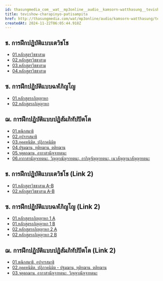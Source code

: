 ```yaml
---
id: thasungmedia_com__wat__mp3online__audio__kamsorn-watthasung__tevishow-charapinyo-patisampita
title: tevishow-charapinyo-patisampita
href: http://thasungmedia.com/wat/mp3online/audio/kamsorn-watthasung/tevishow-charapinyo-patisampita.html
createdAt: 2024-11-22T06:05:44.918Z
---
```


## ช. การฝึกปฏิบัติแบบเตวิชโช

- [01.หลักสูตรวิชชาสาม](http://www.tamma.info/%E0%B8%98%E0%B8%A3%E0%B8%A3%E0%B8%A1%E0%B8%B0%E0%B8%AB%E0%B8%A5%E0%B8%A7%E0%B8%87%E0%B8%9E%E0%B9%88%E0%B8%AD%E0%B8%A4%E0%B8%B2%E0%B8%A9%E0%B8%B5%E0%B8%A5%E0%B8%B4%E0%B8%87%E0%B8%94%E0%B8%B3/64kbps/%E0%B8%8A.%E0%B8%81%E0%B8%B2%E0%B8%A3%E0%B8%9D%E0%B8%B6%E0%B8%81%E0%B8%9B%E0%B8%8F%E0%B8%B4%E0%B8%9A%E0%B8%B1%E0%B8%95%E0%B8%B4%E0%B9%81%E0%B8%9A%E0%B8%9A%E0%B9%80%E0%B8%95%E0%B8%A7%E0%B8%B4%E0%B8%8A%E0%B9%82%E0%B8%8A/01.%E0%B8%AB%E0%B8%A5%E0%B8%B1%E0%B8%81%E0%B8%AA%E0%B8%B9%E0%B8%95%E0%B8%A3%E0%B8%A7%E0%B8%B4%E0%B8%8A%E0%B8%8A%E0%B8%B2%E0%B8%AA%E0%B8%B2%E0%B8%A1.mp3)
- [02.หลักสูตรวิชชาสาม](http://www.tamma.info/%E0%B8%98%E0%B8%A3%E0%B8%A3%E0%B8%A1%E0%B8%B0%E0%B8%AB%E0%B8%A5%E0%B8%A7%E0%B8%87%E0%B8%9E%E0%B9%88%E0%B8%AD%E0%B8%A4%E0%B8%B2%E0%B8%A9%E0%B8%B5%E0%B8%A5%E0%B8%B4%E0%B8%87%E0%B8%94%E0%B8%B3/64kbps/%E0%B8%8A.%E0%B8%81%E0%B8%B2%E0%B8%A3%E0%B8%9D%E0%B8%B6%E0%B8%81%E0%B8%9B%E0%B8%8F%E0%B8%B4%E0%B8%9A%E0%B8%B1%E0%B8%95%E0%B8%B4%E0%B9%81%E0%B8%9A%E0%B8%9A%E0%B9%80%E0%B8%95%E0%B8%A7%E0%B8%B4%E0%B8%8A%E0%B9%82%E0%B8%8A/02.%E0%B8%AB%E0%B8%A5%E0%B8%B1%E0%B8%81%E0%B8%AA%E0%B8%B9%E0%B8%95%E0%B8%A3%E0%B8%A7%E0%B8%B4%E0%B8%8A%E0%B8%8A%E0%B8%B2%E0%B8%AA%E0%B8%B2%E0%B8%A1.mp3)
- [03.หลักสูตรวิชชาสาม](http://www.tamma.info/%E0%B8%98%E0%B8%A3%E0%B8%A3%E0%B8%A1%E0%B8%B0%E0%B8%AB%E0%B8%A5%E0%B8%A7%E0%B8%87%E0%B8%9E%E0%B9%88%E0%B8%AD%E0%B8%A4%E0%B8%B2%E0%B8%A9%E0%B8%B5%E0%B8%A5%E0%B8%B4%E0%B8%87%E0%B8%94%E0%B8%B3/64kbps/%E0%B8%8A.%E0%B8%81%E0%B8%B2%E0%B8%A3%E0%B8%9D%E0%B8%B6%E0%B8%81%E0%B8%9B%E0%B8%8F%E0%B8%B4%E0%B8%9A%E0%B8%B1%E0%B8%95%E0%B8%B4%E0%B9%81%E0%B8%9A%E0%B8%9A%E0%B9%80%E0%B8%95%E0%B8%A7%E0%B8%B4%E0%B8%8A%E0%B9%82%E0%B8%8A/03.%E0%B8%AB%E0%B8%A5%E0%B8%B1%E0%B8%81%E0%B8%AA%E0%B8%B9%E0%B8%95%E0%B8%A3%E0%B8%A7%E0%B8%B4%E0%B8%8A%E0%B8%8A%E0%B8%B2%E0%B8%AA%E0%B8%B2%E0%B8%A1.mp3)
- [04.หลักสูตรวิชชาสาม](http://www.tamma.info/%E0%B8%98%E0%B8%A3%E0%B8%A3%E0%B8%A1%E0%B8%B0%E0%B8%AB%E0%B8%A5%E0%B8%A7%E0%B8%87%E0%B8%9E%E0%B9%88%E0%B8%AD%E0%B8%A4%E0%B8%B2%E0%B8%A9%E0%B8%B5%E0%B8%A5%E0%B8%B4%E0%B8%87%E0%B8%94%E0%B8%B3/64kbps/%E0%B8%8A.%E0%B8%81%E0%B8%B2%E0%B8%A3%E0%B8%9D%E0%B8%B6%E0%B8%81%E0%B8%9B%E0%B8%8F%E0%B8%B4%E0%B8%9A%E0%B8%B1%E0%B8%95%E0%B8%B4%E0%B9%81%E0%B8%9A%E0%B8%9A%E0%B9%80%E0%B8%95%E0%B8%A7%E0%B8%B4%E0%B8%8A%E0%B9%82%E0%B8%8A/04.%E0%B8%AB%E0%B8%A5%E0%B8%B1%E0%B8%81%E0%B8%AA%E0%B8%B9%E0%B8%95%E0%B8%A3%E0%B8%A7%E0%B8%B4%E0%B8%8A%E0%B8%8A%E0%B8%B2%E0%B8%AA%E0%B8%B2%E0%B8%A1.mp3)

## ซ. การฝึกปฏิบัติแบบฉฬภิญโญ

- [01.หลักสูตรอภิญญาหก](http://www.tamma.info/%E0%B8%98%E0%B8%A3%E0%B8%A3%E0%B8%A1%E0%B8%B0%E0%B8%AB%E0%B8%A5%E0%B8%A7%E0%B8%87%E0%B8%9E%E0%B9%88%E0%B8%AD%E0%B8%A4%E0%B8%B2%E0%B8%A9%E0%B8%B5%E0%B8%A5%E0%B8%B4%E0%B8%87%E0%B8%94%E0%B8%B3/64kbps/%E0%B8%8B.%E0%B8%81%E0%B8%B2%E0%B8%A3%E0%B8%9D%E0%B8%B6%E0%B8%81%E0%B8%9B%E0%B8%8F%E0%B8%B4%E0%B8%9A%E0%B8%B1%E0%B8%95%E0%B8%B4%E0%B9%81%E0%B8%9A%E0%B8%9A%E0%B8%89%E0%B8%AC%E0%B8%A0%E0%B8%B4%E0%B8%8D%E0%B9%82%E0%B8%8D/01.%E0%B8%AB%E0%B8%A5%E0%B8%B1%E0%B8%81%E0%B8%AA%E0%B8%B9%E0%B8%95%E0%B8%A3%E0%B8%AD%E0%B8%A0%E0%B8%B4%E0%B8%8D%E0%B8%8D%E0%B8%B2%E0%B8%AB%E0%B8%81.mp3)
- [02.หลักสูตรอภิญญาหก](http://www.tamma.info/%E0%B8%98%E0%B8%A3%E0%B8%A3%E0%B8%A1%E0%B8%B0%E0%B8%AB%E0%B8%A5%E0%B8%A7%E0%B8%87%E0%B8%9E%E0%B9%88%E0%B8%AD%E0%B8%A4%E0%B8%B2%E0%B8%A9%E0%B8%B5%E0%B8%A5%E0%B8%B4%E0%B8%87%E0%B8%94%E0%B8%B3/64kbps/%E0%B8%8B.%E0%B8%81%E0%B8%B2%E0%B8%A3%E0%B8%9D%E0%B8%B6%E0%B8%81%E0%B8%9B%E0%B8%8F%E0%B8%B4%E0%B8%9A%E0%B8%B1%E0%B8%95%E0%B8%B4%E0%B9%81%E0%B8%9A%E0%B8%9A%E0%B8%89%E0%B8%AC%E0%B8%A0%E0%B8%B4%E0%B8%8D%E0%B9%82%E0%B8%8D/02.%E0%B8%AB%E0%B8%A5%E0%B8%B1%E0%B8%81%E0%B8%AA%E0%B8%B9%E0%B8%95%E0%B8%A3%E0%B8%AD%E0%B8%A0%E0%B8%B4%E0%B8%8D%E0%B8%8D%E0%B8%B2%E0%B8%AB%E0%B8%81.mp3)

## ฌ. การฝึกปฏิบัติแบบปฏิสัมภิทัปปัตโต

- [01.ขณิกสมาธิ](http://www.tamma.info/%E0%B8%98%E0%B8%A3%E0%B8%A3%E0%B8%A1%E0%B8%B0%E0%B8%AB%E0%B8%A5%E0%B8%A7%E0%B8%87%E0%B8%9E%E0%B9%88%E0%B8%AD%E0%B8%A4%E0%B8%B2%E0%B8%A9%E0%B8%B5%E0%B8%A5%E0%B8%B4%E0%B8%87%E0%B8%94%E0%B8%B3/64kbps/%E0%B8%8C.%E0%B8%81%E0%B8%B2%E0%B8%A3%E0%B8%9D%E0%B8%B6%E0%B8%81%E0%B8%9B%E0%B8%8F%E0%B8%B4%E0%B8%9A%E0%B8%B1%E0%B8%95%E0%B8%B4%E0%B9%81%E0%B8%9A%E0%B8%9A%E0%B8%9B%E0%B8%8F%E0%B8%B4%E0%B8%AA%E0%B8%B1%E0%B8%A1%E0%B8%A0%E0%B8%B4%E0%B8%97%E0%B8%B1%E0%B8%9B%E0%B8%9B%E0%B8%B1%E0%B8%95%E0%B9%82%E0%B8%95/01.%E0%B8%82%E0%B8%93%E0%B8%B4%E0%B8%81%E0%B8%AA%E0%B8%A1%E0%B8%B2%E0%B8%98%E0%B8%B4.mp3)
- [02.อุปจารสมาธิ](http://www.tamma.info/%E0%B8%98%E0%B8%A3%E0%B8%A3%E0%B8%A1%E0%B8%B0%E0%B8%AB%E0%B8%A5%E0%B8%A7%E0%B8%87%E0%B8%9E%E0%B9%88%E0%B8%AD%E0%B8%A4%E0%B8%B2%E0%B8%A9%E0%B8%B5%E0%B8%A5%E0%B8%B4%E0%B8%87%E0%B8%94%E0%B8%B3/64kbps/%E0%B8%8C.%E0%B8%81%E0%B8%B2%E0%B8%A3%E0%B8%9D%E0%B8%B6%E0%B8%81%E0%B8%9B%E0%B8%8F%E0%B8%B4%E0%B8%9A%E0%B8%B1%E0%B8%95%E0%B8%B4%E0%B9%81%E0%B8%9A%E0%B8%9A%E0%B8%9B%E0%B8%8F%E0%B8%B4%E0%B8%AA%E0%B8%B1%E0%B8%A1%E0%B8%A0%E0%B8%B4%E0%B8%97%E0%B8%B1%E0%B8%9B%E0%B8%9B%E0%B8%B1%E0%B8%95%E0%B9%82%E0%B8%95/02.%E0%B8%AD%E0%B8%B8%E0%B8%9B%E0%B8%88%E0%B8%B2%E0%B8%A3%E0%B8%AA%E0%B8%A1%E0%B8%B2%E0%B8%98%E0%B8%B4.mp3)
- [03.อุคคหนิมิต, ปฏิภาคนิมิต](http://www.tamma.info/%E0%B8%98%E0%B8%A3%E0%B8%A3%E0%B8%A1%E0%B8%B0%E0%B8%AB%E0%B8%A5%E0%B8%A7%E0%B8%87%E0%B8%9E%E0%B9%88%E0%B8%AD%E0%B8%A4%E0%B8%B2%E0%B8%A9%E0%B8%B5%E0%B8%A5%E0%B8%B4%E0%B8%87%E0%B8%94%E0%B8%B3/64kbps/%E0%B8%8C.%E0%B8%81%E0%B8%B2%E0%B8%A3%E0%B8%9D%E0%B8%B6%E0%B8%81%E0%B8%9B%E0%B8%8F%E0%B8%B4%E0%B8%9A%E0%B8%B1%E0%B8%95%E0%B8%B4%E0%B9%81%E0%B8%9A%E0%B8%9A%E0%B8%9B%E0%B8%8F%E0%B8%B4%E0%B8%AA%E0%B8%B1%E0%B8%A1%E0%B8%A0%E0%B8%B4%E0%B8%97%E0%B8%B1%E0%B8%9B%E0%B8%9B%E0%B8%B1%E0%B8%95%E0%B9%82%E0%B8%95/03.%E0%B8%AD%E0%B8%B8%E0%B8%84%E0%B8%84%E0%B8%AB%E0%B8%99%E0%B8%B4%E0%B8%A1%E0%B8%B4%E0%B8%95%2C%20%E0%B8%9B%E0%B8%8F%E0%B8%B4%E0%B8%A0%E0%B8%B2%E0%B8%84%E0%B8%99%E0%B8%B4%E0%B8%A1%E0%B8%B4%E0%B8%95.mp3)
- [04.ปฐมฌาน, ทุติยฌาน, ตติยฌาน](http://www.tamma.info/%E0%B8%98%E0%B8%A3%E0%B8%A3%E0%B8%A1%E0%B8%B0%E0%B8%AB%E0%B8%A5%E0%B8%A7%E0%B8%87%E0%B8%9E%E0%B9%88%E0%B8%AD%E0%B8%A4%E0%B8%B2%E0%B8%A9%E0%B8%B5%E0%B8%A5%E0%B8%B4%E0%B8%87%E0%B8%94%E0%B8%B3/64kbps/%E0%B8%8C.%E0%B8%81%E0%B8%B2%E0%B8%A3%E0%B8%9D%E0%B8%B6%E0%B8%81%E0%B8%9B%E0%B8%8F%E0%B8%B4%E0%B8%9A%E0%B8%B1%E0%B8%95%E0%B8%B4%E0%B9%81%E0%B8%9A%E0%B8%9A%E0%B8%9B%E0%B8%8F%E0%B8%B4%E0%B8%AA%E0%B8%B1%E0%B8%A1%E0%B8%A0%E0%B8%B4%E0%B8%97%E0%B8%B1%E0%B8%9B%E0%B8%9B%E0%B8%B1%E0%B8%95%E0%B9%82%E0%B8%95/04.%E0%B8%9B%E0%B8%90%E0%B8%A1%E0%B8%8C%E0%B8%B2%E0%B8%93%2C%20%E0%B8%97%E0%B8%B8%E0%B8%95%E0%B8%B4%E0%B8%A2%E0%B8%8C%E0%B8%B2%E0%B8%93%2C%20%E0%B8%95%E0%B8%95%E0%B8%B4%E0%B8%A2%E0%B8%8C%E0%B8%B2%E0%B8%93.mp3)
- [05.จตุตถฌาน, อากาสานัญจายตนะ](http://www.tamma.info/%E0%B8%98%E0%B8%A3%E0%B8%A3%E0%B8%A1%E0%B8%B0%E0%B8%AB%E0%B8%A5%E0%B8%A7%E0%B8%87%E0%B8%9E%E0%B9%88%E0%B8%AD%E0%B8%A4%E0%B8%B2%E0%B8%A9%E0%B8%B5%E0%B8%A5%E0%B8%B4%E0%B8%87%E0%B8%94%E0%B8%B3/64kbps/%E0%B8%8C.%E0%B8%81%E0%B8%B2%E0%B8%A3%E0%B8%9D%E0%B8%B6%E0%B8%81%E0%B8%9B%E0%B8%8F%E0%B8%B4%E0%B8%9A%E0%B8%B1%E0%B8%95%E0%B8%B4%E0%B9%81%E0%B8%9A%E0%B8%9A%E0%B8%9B%E0%B8%8F%E0%B8%B4%E0%B8%AA%E0%B8%B1%E0%B8%A1%E0%B8%A0%E0%B8%B4%E0%B8%97%E0%B8%B1%E0%B8%9B%E0%B8%9B%E0%B8%B1%E0%B8%95%E0%B9%82%E0%B8%95/05.%E0%B8%88%E0%B8%95%E0%B8%B8%E0%B8%95%E0%B8%8C%E0%B8%B2%E0%B8%93%2C%20%E0%B8%AD%E0%B8%B2%E0%B8%81%E0%B8%B2%E0%B8%AA%E0%B8%B2%E0%B8%99%E0%B8%B1%E0%B8%8D%E0%B8%88%E0%B8%B2%E0%B8%A2%E0%B8%95%E0%B8%99%E0%B8%B0.mp3)
- [06.อากาสานัญจายตนะ, วิญญาณัญจายตนะ, อากิญจัญญายตนะ, เนวสัญญานาสัญญายตนะ](http://www.tamma.info/%E0%B8%98%E0%B8%A3%E0%B8%A3%E0%B8%A1%E0%B8%B0%E0%B8%AB%E0%B8%A5%E0%B8%A7%E0%B8%87%E0%B8%9E%E0%B9%88%E0%B8%AD%E0%B8%A4%E0%B8%B2%E0%B8%A9%E0%B8%B5%E0%B8%A5%E0%B8%B4%E0%B8%87%E0%B8%94%E0%B8%B3/64kbps/%E0%B8%8C.%E0%B8%81%E0%B8%B2%E0%B8%A3%E0%B8%9D%E0%B8%B6%E0%B8%81%E0%B8%9B%E0%B8%8F%E0%B8%B4%E0%B8%9A%E0%B8%B1%E0%B8%95%E0%B8%B4%E0%B9%81%E0%B8%9A%E0%B8%9A%E0%B8%9B%E0%B8%8F%E0%B8%B4%E0%B8%AA%E0%B8%B1%E0%B8%A1%E0%B8%A0%E0%B8%B4%E0%B8%97%E0%B8%B1%E0%B8%9B%E0%B8%9B%E0%B8%B1%E0%B8%95%E0%B9%82%E0%B8%95/06.%E0%B8%AD%E0%B8%B2%E0%B8%81%E0%B8%B2%E0%B8%AA%E0%B8%B2%E0%B8%99%E0%B8%B1%E0%B8%8D%E0%B8%88%E0%B8%B2%E0%B8%A2%E0%B8%95%E0%B8%99%E0%B8%B0%2C%20%E0%B8%A7%E0%B8%B4%E0%B8%8D%E0%B8%8D%E0%B8%B2%E0%B8%93%E0%B8%B1%E0%B8%8D%E0%B8%88%E0%B8%B2%E0%B8%A2%E0%B8%95%E0%B8%99%E0%B8%B0%2C%20%E0%B8%AD%E0%B8%B2%E0%B8%81%E0%B8%B4%E0%B8%8D%E0%B8%88%E0%B8%B1%E0%B8%8D%E0%B8%8D%E0%B8%B2%E0%B8%A2%E0%B8%95%E0%B8%99%E0%B8%B0%2C%20%E0%B9%80%E0%B8%99%E0%B8%A7%E0%B8%AA%E0%B8%B1%E0%B8%8D%E0%B8%8D%E0%B8%B2%E0%B8%99%E0%B8%B2%E0%B8%AA%E0%B8%B1%E0%B8%8D%E0%B8%8D%E0%B8%B2%E0%B8%A2%E0%B8%95%E0%B8%99%E0%B8%B0.mp3)

## ช. การฝึกปฏิบัติแบบเตวิชโช (Link 2)

- [01.หลักสูตรวิชชาสาม A-B](http://palungjit.org/attachments/%E0%B8%AB%E0%B8%A5%E0%B8%B1%E0%B8%81%E0%B8%AA%E0%B8%B9%E0%B8%95%E0%B8%A3%E0%B8%A7%E0%B8%B4%E0%B8%8A%E0%B8%8A%E0%B8%B2%E0%B8%AA%E0%B8%B2%E0%B8%A1-%E0%B8%A1%E0%B9%89%E0%B8%A7%E0%B8%99%E0%B8%97%E0%B8%B5%E0%B9%881-mp3.4000088/)
- [02.หลักสูตรวิชชาสาม A-B](http://palungjit.org/attachments/%E0%B8%AB%E0%B8%A5%E0%B8%B1%E0%B8%81%E0%B8%AA%E0%B8%B9%E0%B8%95%E0%B8%A3%E0%B8%A7%E0%B8%B4%E0%B8%8A%E0%B8%8A%E0%B8%B2%E0%B8%AA%E0%B8%B2%E0%B8%A1-%E0%B8%A1%E0%B9%89%E0%B8%A7%E0%B8%99%E0%B8%97%E0%B8%B5%E0%B9%882-mp3.4000089/)

## ซ. การฝึกปฏิบัติแบบฉฬภิญโญ (Link 2)

- [01.หลักสูตรอภิญญาหก 1 A](http://palungjit.org/attachments/01-%E0%B8%AD%E0%B8%A0%E0%B8%B4%E0%B8%8D%E0%B8%8D%E0%B8%B2-2521-%E0%B8%A1%E0%B9%89%E0%B8%A7%E0%B8%99-1-%E0%B8%AB%E0%B8%99%E0%B9%89%E0%B8%B2-a-mp3.4004736/)
- [01.หลักสูตรอภิญญาหก 1 B](http://palungjit.org/attachments/02-%E0%B8%AD%E0%B8%A0%E0%B8%B4%E0%B8%8D%E0%B8%8D%E0%B8%B2-2521-%E0%B8%A1%E0%B9%89%E0%B8%A7%E0%B8%99-1-%E0%B8%AB%E0%B8%99%E0%B9%89%E0%B8%B2-b-mp3.4004737/)
- [02.หลักสูตรอภิญญาหก 2 A](http://palungjit.org/attachments/03-%E0%B8%AD%E0%B8%A0%E0%B8%B4%E0%B8%8D%E0%B8%8D%E0%B8%B2-2521-%E0%B8%A1%E0%B9%89%E0%B8%A7%E0%B8%99-2-%E0%B8%AB%E0%B8%99%E0%B9%89%E0%B8%B2-a-mp3.4004738/)
- [02.หลักสูตรอภิญญาหก 2 B](http://palungjit.org/attachments/04-%E0%B8%AD%E0%B8%A0%E0%B8%B4%E0%B8%8D%E0%B8%8D%E0%B8%B2-2521-%E0%B8%A1%E0%B9%89%E0%B8%A7%E0%B8%99-2-%E0%B8%AB%E0%B8%99%E0%B9%89%E0%B8%B2-b-mp3.4004739/)

## ฌ. การฝึกปฏิบัติแบบปฏิสัมภิทัปปัตโต (Link 2)

- [01.ขณิกสมาธิ, อุปจารสมาธิ](http://palungjit.org/attachments/%E0%B8%AA%E0%B8%A1%E0%B8%B2%E0%B8%9A%E0%B8%B1%E0%B8%95%E0%B8%B4-8-%E0%B8%9B%E0%B8%8F%E0%B8%B4%E0%B8%AA%E0%B8%B1%E0%B8%A1%E0%B8%A0%E0%B8%B4%E0%B8%97%E0%B8%B2%E0%B8%8D%E0%B8%B2%E0%B8%93%E0%B8%AB%E0%B8%81-%E0%B8%A1%E0%B9%89%E0%B8%A7%E0%B8%99%E0%B8%97%E0%B8%B5%E0%B9%881-mp3.4000241/)
- [02.อุคคหนิมิต, ปฏิภาคนิมิต - ปฐมฌาน, ทุติยฌาน, ตติยฌาน](http://palungjit.org/attachments/%E0%B8%AA%E0%B8%A1%E0%B8%B2%E0%B8%9A%E0%B8%B1%E0%B8%95%E0%B8%B4-8-%E0%B8%9B%E0%B8%8F%E0%B8%B4%E0%B8%AA%E0%B8%B1%E0%B8%A1%E0%B8%A0%E0%B8%B4%E0%B8%97%E0%B8%B2%E0%B8%8D%E0%B8%B2%E0%B8%93%E0%B8%AB%E0%B8%81-%E0%B8%A1%E0%B9%89%E0%B8%A7%E0%B8%99%E0%B8%97%E0%B8%B5%E0%B9%882-mp3.4000242/)
- [03.จตุตถฌาน, อากาสานัญจายตนะ, วิญญาณัญจายตนะ](http://palungjit.org/attachments/%E0%B8%AA%E0%B8%A1%E0%B8%B2%E0%B8%9A%E0%B8%B1%E0%B8%95%E0%B8%B4-8-%E0%B8%9B%E0%B8%8F%E0%B8%B4%E0%B8%AA%E0%B8%B1%E0%B8%A1%E0%B8%A0%E0%B8%B4%E0%B8%97%E0%B8%B2%E0%B8%8D%E0%B8%B2%E0%B8%93%E0%B8%AB%E0%B8%81-%E0%B8%A1%E0%B9%89%E0%B8%A7%E0%B8%99%E0%B8%97%E0%B8%B5%E0%B9%883-mp3.4000243/)
